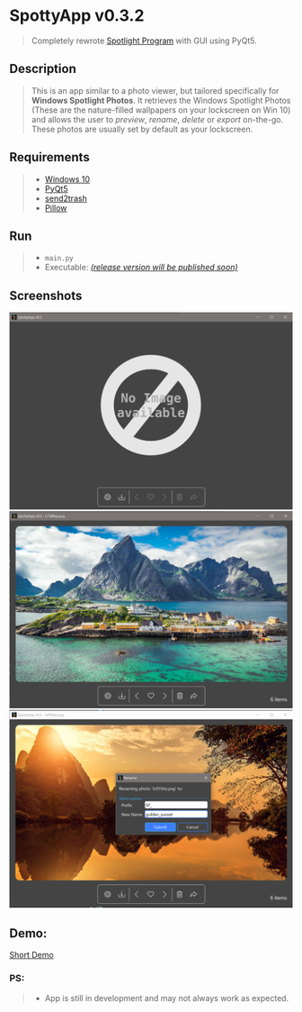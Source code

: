 # SpottyApp v0.3.2
> Completely rewrote [Spotlight Program](https://github.com/CHR-onicles/SpotlightProgram) with GUI using PyQt5.

## Description
> This is an app similar to a photo viewer, but tailored specifically for **Windows Spotlight Photos**.
It retrieves the Windows Spotlight Photos (These are the nature-filled wallpapers on your lockscreen on Win 10)
and allows the user to *preview*, *rename*, *delete* or *export* on-the-go.
These photos are usually set by default as your lockscreen.

## Requirements
> * [Windows 10](https://www.microsoft.com/en-us/software-download/windows10)
> * [PyQt5](https://pypi.org/project/PyQt5/)
> * [send2trash](https://pypi.org/project/Send2Trash/)
> * [Pillow](https://pypi.org/project/Pillow/)

## Run
> * `main.py`
> * Executable: [*(release version will be published soon)*]()


## Screenshots
<img src="screenshots/1.png" width = 800>
<img src="screenshots/2.png" width = 800>
<img src="screenshots/5.png" width = 800>

## Demo:
[Short Demo](https://imgur.com/zVA7aUH)

### PS:
> * App is still in development and may not always work as expected.







